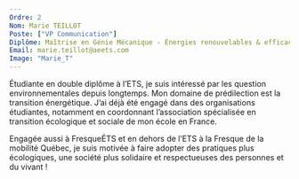 ```yaml
---
Ordre: 2
Nom: Marie TEILLOT
Poste: ["VP Communication"]
Diplôme: Maîtrise en Génie Mécanique - Énergies renouvelables & efficacité énergétique
Email: marie.teillot@aeets.com
Image: "Marie_T"
---
```

Étudiante en double diplôme à l’ETS, je suis intéressé par les question environnementales depuis longtemps. Mon domaine de prédilection est la transition énergétique. J’ai déjà été engagé dans des organisations étudiantes, notamment en coordonnant l’association spécialisée en transition écologique et sociale de mon école en France.

Engagée aussi à FresqueÉTS et en dehors de l’ETS à la Fresque de la mobilité Québec, je suis motivée à faire adopter des pratiques plus écologiques, une société plus solidaire et respectueuses des personnes et du vivant !